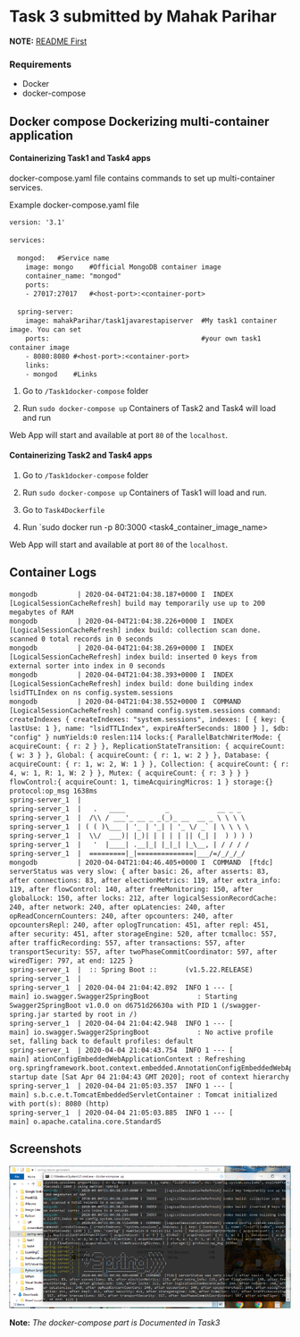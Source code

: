 # Task 3 submitted by Mahak Parihar

**NOTE:** [README First](/README.md)

### Requirements

- Docker
- docker-compose

## Docker compose Dockerizing multi-container application

#### Containerizing Task1 and Task4 apps

docker-compose.yaml file contains commands to set up multi-container services.

Example docker-compose.yaml file

```
version: '3.1'

services:

  mongod:	#Service name
    image: mongo	#Official MongoDB container image
    container_name: "mongod"
    ports:
    - 27017:27017	#<host-port>:<container-port>

  spring-server:
    image: mahakParihar/task1javarestapiserver	#My task1 container image. You can set
    ports:                                      #your own task1 container image
    - 8080:8080	#<host-port>:<container-port>
    links:
    - mongod	#Links
```

1. Go to `/Task1docker-compose` folder

2. Run `sudo docker-compose up`
Containers of Task2 and Task4 will load and run

Web App will start and available at port `80` of the `localhost`.

#### Containerizing Task2 and Task4 apps

1. Go to `/Task1docker-compose` folder

2. Run `sudo docker-compose up`
Containers of Task1 will load and run.

3. Go to `Task4Dockerfile`

4. Run `sudo docker run -p 80:3000 <task4_container_image_name>

Web App will start and available at port `80` of the `localhost`.

## Container Logs

```
mongodb          | 2020-04-04T21:04:38.187+0000 I  INDEX    [LogicalSessionCacheRefresh] build may temporarily use up to 200 megabytes of RAM
mongodb          | 2020-04-04T21:04:38.226+0000 I  INDEX    [LogicalSessionCacheRefresh] index build: collection scan done. scanned 0 total records in 0 seconds
mongodb          | 2020-04-04T21:04:38.269+0000 I  INDEX    [LogicalSessionCacheRefresh] index build: inserted 0 keys from external sorter into index in 0 seconds
mongodb          | 2020-04-04T21:04:38.393+0000 I  INDEX    [LogicalSessionCacheRefresh] index build: done building index lsidTTLIndex on ns config.system.sessions
mongodb          | 2020-04-04T21:04:38.552+0000 I  COMMAND  [LogicalSessionCacheRefresh] command config.system.sessions command: createIndexes { createIndexes: "system.sessions", indexes: [ { key: { lastUse: 1 }, name: "lsidTTLIndex", expireAfterSeconds: 1800 } ], $db: "config" } numYields:0 reslen:114 locks:{ ParallelBatchWriterMode: { acquireCount: { r: 2 } }, ReplicationStateTransition: { acquireCount: { w: 3 } }, Global: { acquireCount: { r: 1, w: 2 } }, Database: { acquireCount: { r: 1, w: 2, W: 1 } }, Collection: { acquireCount: { r: 4, w: 1, R: 1, W: 2 } }, Mutex: { acquireCount: { r: 3 } } } flowControl:{ acquireCount: 1, timeAcquiringMicros: 1 } storage:{} protocol:op_msg 1638ms
spring-server_1  |
spring-server_1  |   .   ____          _            __ _ _
spring-server_1  |  /\\ / ___'_ __ _ _(_)_ __  __ _ \ \ \ \
spring-server_1  | ( ( )\___ | '_ | '_| | '_ \/ _` | \ \ \ \
spring-server_1  |  \\/  ___)| |_)| | | | | || (_| |  ) ) ) )
spring-server_1  |   '  |____| .__|_| |_|_| |_\__, | / / / /
spring-server_1  |  =========|_|==============|___/=/_/_/_/
mongodb          | 2020-04-04T21:04:46.405+0000 I  COMMAND  [ftdc] serverStatus was very slow: { after basic: 26, after asserts: 83, after connections: 83, after electionMetrics: 119, after extra_info: 119, after flowControl: 140, after freeMonitoring: 150, after globalLock: 150, after locks: 212, after logicalSessionRecordCache: 240, after network: 240, after opLatencies: 240, after opReadConcernCounters: 240, after opcounters: 240, after opcountersRepl: 240, after oplogTruncation: 451, after repl: 451, after security: 451, after storageEngine: 520, after tcmalloc: 557, after trafficRecording: 557, after transactions: 557, after transportSecurity: 557, after twoPhaseCommitCoordinator: 597, after wiredTiger: 797, at end: 1225 }
spring-server_1  |  :: Spring Boot ::       (v1.5.22.RELEASE)
spring-server_1  |
spring-server_1  | 2020-04-04 21:04:42.892  INFO 1 --- [           main] io.swagger.Swagger2SpringBoot            : Starting Swagger2SpringBoot v1.0.0 on d6751d26630a with PID 1 (/swagger-spring.jar started by root in /)
spring-server_1  | 2020-04-04 21:04:42.948  INFO 1 --- [           main] io.swagger.Swagger2SpringBoot            : No active profile set, falling back to default profiles: default
spring-server_1  | 2020-04-04 21:04:43.754  INFO 1 --- [           main] ationConfigEmbeddedWebApplicationContext : Refreshing org.springframework.boot.context.embedded.AnnotationConfigEmbeddedWebApplicationContext@6e5e91e4: startup date [Sat Apr 04 21:04:43 GMT 2020]; root of context hierarchy
spring-server_1  | 2020-04-04 21:05:03.357  INFO 1 --- [           main] s.b.c.e.t.TomcatEmbeddedServletContainer : Tomcat initialized with port(s): 8080 (http)
spring-server_1  | 2020-04-04 21:05:03.885  INFO 1 --- [           main] o.apache.catalina.core.StandardS
```
## Screenshots

![DockerServExcAndLogs](/screenshots/task3dockerServExcAndLogs.PNG)

**Note:** *The docker-compose part is Documented in Task3*